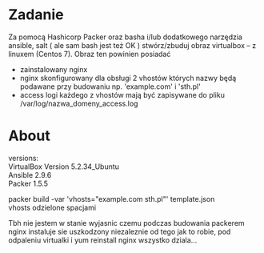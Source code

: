 Zadanie
=======

Za pomocą Hashicorp Packer oraz basha i/lub dodatkowego narzędzia ansible, salt ( ale sam bash jest
też OK ) stwórz/zbuduj obraz virtualbox – z linuxem (Centos 7).
Obraz ten powinien posiadać
- zainstalowany nginx
- nginx skonfigurowany dla obsługi 2 vhostów których nazwy będą podawane przy budowaniu
np. 'example.com' i 'sth.pl'
- access logi każdego z vhostów mają być zapisywane do pliku /var/log/nazwa_domeny_access.log

About
=====

versions:  
VirtualBox Version 5.2.34_Ubuntu  
Ansible 2.9.6  
Packer 1.5.5  
  
packer build -var 'vhosts="example.com sth.pl"' template.json  
vhosts odzielone spacjami  

Tbh nie jestem w stanie wyjasnic czemu podczas budowania packerem nginx instaluje sie uszkodzony niezaleznie od tego jak to robie, pod odpaleniu virtualki i yum reinstall nginx wszystko dziala...